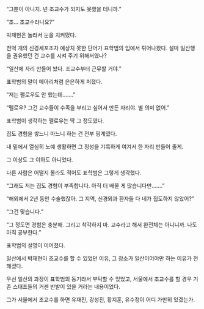 “그뿐이 아니지. 넌 조교수가 되지도 못했을 테니까.”

“조… 조교수라니요?”

박재현은 놀라서 눈을 치켜떴다.

천억 개의 신경세포조차 예상치 못한 단어가 표학범의 입에서 튀어나왔다. 설마 일산행을 권유했던 건 교수를 시켜 주기 위해서였나?

“일산에 자리 만들어 놨다. 조교수부터 근무할 거야.”

표학범의 말이 메아리처럼 은은하게 퍼졌다.

“저는 펠로우도 안 했는데…….”

“펠로우? 그건 교수들이 수족을 부리고 싶어서 만든 자리야. 별 의미 없어.”

표학범이 생각하는 펠로우는 딱 그 정도였다.

집도 경험을 쌓느니 마느니 하는 건 전부 핑계였다.

내 밑에서 열심히 노예 생활하면 그 정성을 갸륵하게 여겨서 한 자리 만들어 줄게.

그 이상도 그 이하도 아니었다.

다른 사람은 어떨지 몰라도 적어도 표학범은 그렇게 생각했다.

“그래도 저는 집도 경험이 부족합니다. 아직 더 배울 게 많습니다만…….”

“해외에서 2년 동안 수술했잖아. 그 지역, 신경외과 환자들 다 네가 집도하지 않았어?”

“그건 맞습니다.”

“그 정도면 경험은 충분해. 그리고 착각하지 마. 교수라고 해서 완전체는 아니니까. 나도 아직 공부한다.”

표학범의 설명이 이어졌다.

일산에서 박재현이 조교수를 할 수 있었던 이유, 그 장소가 일산이어야만 하는 이유가 전해졌다.

우선 일산의 과장이 표학범의 동기라서 부탁할 수 있었고, 서울에서 조교수를 할 경우 기존 스태프들의 거센 반발이 있을 거라는 내용이었다.

그가 서울에서 조교수를 하면 유재진, 강성진, 황지훈, 유수정이 어디 가만히 있겠는가.